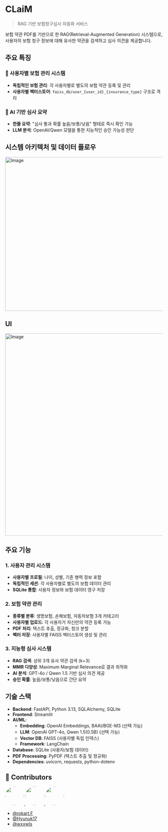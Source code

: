 # CLaiM
> RAG 기반 보험청구심사 자동화 서비스

보험 약관 PDF를 기반으로 한 RAG(Retrieval-Augmented Generation) 시스템으로, 사용자의 보험 청구 정보에 대해 유사한 약관을 검색하고 심사 의견을 제공합니다.

## 주요 특징

### 🔐 사용자별 보험 관리 시스템
- **독립적인 보험 관리**: 각 사용자별로 별도의 보험 약관 등록 및 관리
- **사용자별 벡터스토어**: `faiss_db/user_{user_id}_{insurance_type}` 구조로 격리

### 🤖 AI 기반 심사 요약 
- **한줄 요약**: "심사 통과 확률 높음/보통/낮음" 형태로 즉시 확인 가능
- **LLM 분석**: OpenAI/Qwen 모델을 통한 지능적인 승인 가능성 판단


##  시스템 아키텍처 및 데이터 플로우

<img width="1352" height="492" alt="Image" src="https://github.com/user-attachments/assets/5cfc1d64-e246-46cf-b455-77e1b31c0472" />

## UI

<img width="961" height="647" alt="Image" src="https://github.com/user-attachments/assets/ae94e117-7c0c-4bd6-afb4-603bd72f440c" />

## 주요 기능

### 1. 사용자 관리 시스템
- **사용자별 프로필**: 나이, 성별, 기존 병력 정보 포함
- **독립적인 세션**: 각 사용자별로 별도의 보험 데이터 관리
- **SQLite 통합**: 사용자 정보와 보험 데이터 영구 저장

### 2. 보험 약관 관리
- **종류별 분류**: 생명보험, 손해보험, 자동차보험 3개 카테고리
- **사용자별 업로드**: 각 사용자가 자신만의 약관 등록 가능
- **PDF 처리**: 텍스트 추출, 정규화, 청크 분할
- **벡터 저장**: 사용자별 FAISS 벡터스토어 생성 및 관리

### 3. 지능형 심사 시스템
- **RAG 검색**: 상위 3개 유사 약관 검색 (k=3)
- **MMR 다양성**: Maximum Marginal Relevance로 결과 최적화
- **AI 분석**: GPT-4o / Qwen 1.5 기반 심사 의견 제공
- **승인 확률**: 높음/보통/낮음으로 간단 요약


## 기술 스택

- **Backend**: FastAPI, Python 3.13, SQLAlchemy, SQLite
- **Frontend**: Streamlit
- **AI/ML**: 
  - **Embedding**: OpenAI Embeddings, BAAI/BGE-M3 (선택 가능)
  - **LLM**: OpenAI GPT-4o, Qwen 1.5(0.5B) (선택 가능)
  - **Vector DB**: FAISS (사용자별 독립 인덱스)
  - **Framework**: LangChain
- **Database**: SQLite (사용자/보험 데이터)
- **PDF Processing**: PyPDF (텍스트 추출 및 정규화)
- **Dependencies**: uvicorn, requests, python-dotenv


## 👥 Contributors

<a href="https://github.com/Light-Weight-DH">
  <img src="https://avatars.githubusercontent.com/Light-Weight-DH" width="60px" style="border-radius:50%;" />
</a>
<a href="https://github.com/Hyunuk17">
  <img src="https://avatars.githubusercontent.com/Hyunuk17" width="60px" style="border-radius:50%;" />
</a>
<a href="https://github.com/wxxwls">
  <img src="https://avatars.githubusercontent.com/wxxwls" width="60px" style="border-radius:50%;" />
</a>

- [@rokart.F](https://github.com/Light-Weight-DH)  
- [@Hyunuk17](https://github.com/Hyunuk17)  
- [@wxxwls](https://github.com/wxxwls)  
